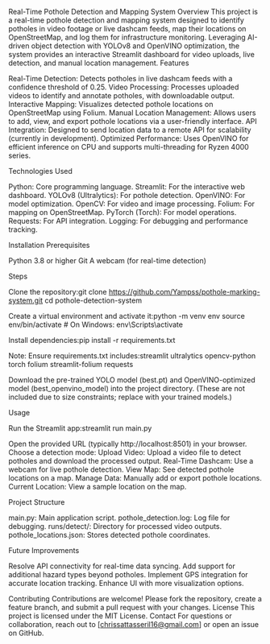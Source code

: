 Real-Time Pothole Detection and Mapping System
Overview
This project is a real-time pothole detection and mapping system designed to identify potholes in video footage or live dashcam feeds, map their locations on OpenStreetMap, and log them for infrastructure monitoring. Leveraging AI-driven object detection with YOLOv8 and OpenVINO optimization, the system provides an interactive Streamlit dashboard for video uploads, live detection, and manual location management.
Features

Real-Time Detection: Detects potholes in live dashcam feeds with a confidence threshold of 0.25.
Video Processing: Processes uploaded videos to identify and annotate potholes, with downloadable output.
Interactive Mapping: Visualizes detected pothole locations on OpenStreetMap using Folium.
Manual Location Management: Allows users to add, view, and export pothole locations via a user-friendly interface.
API Integration: Designed to send location data to a remote API for scalability (currently in development).
Optimized Performance: Uses OpenVINO for efficient inference on CPU and supports multi-threading for Ryzen 4000 series.

Technologies Used

Python: Core programming language.
Streamlit: For the interactive web dashboard.
YOLOv8 (Ultralytics): For pothole detection.
OpenVINO: For model optimization.
OpenCV: For video and image processing.
Folium: For mapping on OpenStreetMap.
PyTorch (Torch): For model operations.
Requests: For API integration.
Logging: For debugging and performance tracking.

Installation
Prerequisites

Python 3.8 or higher
Git
A webcam (for real-time detection)

Steps

Clone the repository:git clone https://github.com/Yampss/pothole-marking-system.git
cd pothole-detection-system


Create a virtual environment and activate it:python -m venv env
source env/bin/activate  # On Windows: env\Scripts\activate


Install dependencies:pip install -r requirements.txt

Note: Ensure requirements.txt includes:streamlit
ultralytics
opencv-python
torch
folium
streamlit-folium
requests


Download the pre-trained YOLO model (best.pt) and OpenVINO-optimized model (best_openvino_model) into the project directory. (These are not included due to size constraints; replace with your trained models.)

Usage

Run the Streamlit app:streamlit run main.py


Open the provided URL (typically http://localhost:8501) in your browser.
Choose a detection mode:
Upload Video: Upload a video file to detect potholes and download the processed output.
Real-Time Dashcam: Use a webcam for live pothole detection.
View Map: See detected pothole locations on a map.
Manage Data: Manually add or export pothole locations.
Current Location: View a sample location on the map.



Project Structure

main.py: Main application script.
pothole_detection.log: Log file for debugging.
runs/detect/: Directory for processed video outputs.
pothole_locations.json: Stores detected pothole coordinates.

Future Improvements

Resolve API connectivity for real-time data syncing.
Add support for additional hazard types beyond potholes.
Implement GPS integration for accurate location tracking.
Enhance UI with more visualization options.

Contributing
Contributions are welcome! Please fork the repository, create a feature branch, and submit a pull request with your changes.
License
This project is licensed under the MIT License.
Contact
For questions or collaboration, reach out to [chrissattasseril16@gmail.com] or open an issue on GitHub.
